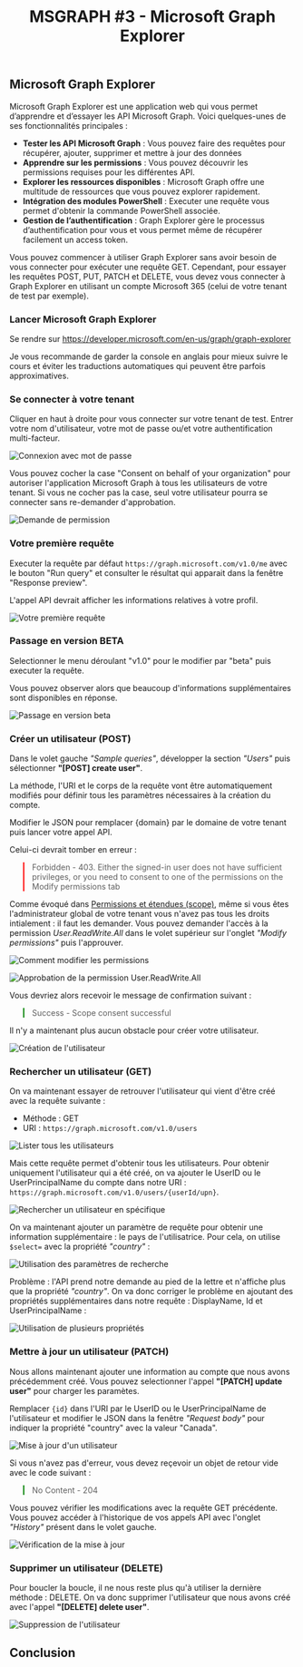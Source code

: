 ﻿---
layout: post
title: "MSGRAPH #3 - Microsoft Graph Explorer"
description: "Prendre en main efficacement l'outil web de requête d'API"
tableOfContent: "/2023/09/17/cours-msgraph-sommaire"
nextLink:
  name: "Partie 4"
  id: "/2023/09/17/cours-msgraph-004"
prevLink:
  name: "Partie 2"
  id: "/2023/09/17/cours-msgraph-002"
---

## Microsoft Graph Explorer

Microsoft Graph Explorer est une application web qui vous permet d’apprendre et d’essayer les API Microsoft Graph. Voici quelques-unes de ses fonctionnalités principales :

- **Tester les API Microsoft Graph** : Vous pouvez faire des requêtes pour récupérer, ajouter, supprimer et mettre à jour des données
- **Apprendre sur les permissions** : Vous pouvez découvrir les permissions requises pour les différentes API.
- **Explorer les ressources disponibles** : Microsoft Graph offre une multitude de ressources que vous pouvez explorer rapidement.
- **Intégration des modules PowerShell** : Executer une requête vous permet d'obtenir la commande PowerShell associée.
- **Gestion de l’authentification** : Graph Explorer gère le processus d’authentification pour vous et vous permet même de récupérer facilement un access token.

Vous pouvez commencer à utiliser Graph Explorer sans avoir besoin de vous connecter pour exécuter une requête GET. Cependant, pour essayer les requêtes POST, PUT, PATCH et DELETE, vous devez vous connecter à Graph Explorer en utilisant un compte Microsoft 365 (celui de votre tenant de test par exemple).

### Lancer Microsoft Graph Explorer

Se rendre sur <https://developer.microsoft.com/en-us/graph/graph-explorer>

Je vous recommande de garder la console en anglais pour mieux suivre le cours et éviter les traductions automatiques qui peuvent être parfois approximatives.

### Se connecter à votre tenant

Cliquer en haut à droite pour vous connecter sur votre tenant de test. Entrer votre nom d'utilisateur, votre mot de passe ou/et votre authentification multi-facteur.

![Connexion avec mot de passe](/assets/images/msgraph-301.png)

Vous pouvez cocher la case "Consent on behalf of your organization" pour autoriser l'application Microsoft Graph à tous les utilisateurs de votre tenant. Si vous ne cocher pas la case, seul votre utilisateur pourra se connecter sans re-demander d'approbation.

![Demande de permission](/assets/images/msgraph-302.png)

### Votre première requête

Executer la requête par défaut `https://graph.microsoft.com/v1.0/me` avec le bouton "Run query" et consulter le résultat qui apparait dans la fenêtre "Response preview".

L'appel API devrait afficher les informations relatives à votre profil.

![Votre première requête](/assets/images/msgraph-318.png)

### Passage en version BETA

Selectionner le menu déroulant "v1.0" pour le modifier par "beta" puis executer la requête.

Vous pouvez observer alors que beaucoup d'informations supplémentaires sont disponibles en réponse.

![Passage en version beta](/assets/images/msgraph-317.png)

### Créer un utilisateur (POST)

Dans le volet gauche *"Sample queries"*, développer la section *"Users"* puis sélectionner **"\[POST] create user"**.

La méthode, l'URI et le corps de la requête vont être automatiquement modifiés pour définir tous les paramètres nécessaires à la création du compte.

Modifier le JSON pour remplacer {domain} par le domaine de votre tenant puis lancer votre appel API.

Celui-ci devrait tomber en erreur :

<blockquote style="
    background: var(--negative);
    border-color: red;
">
  <p>Forbidden - 403. Either the signed-in user does not have sufficient privileges, or you need to consent to one of the permissions on the Modify permissions tab</p>
</blockquote>

Comme évoqué dans [Permissions et étendues (scope)](/2023/09/17/cours-msgraph-002#permissions-et-étendues-scopes), même si vous êtes l'administrateur global de votre tenant vous n'avez pas tous les droits intialement : il faut les demander. Vous pouvez demander l'accès à la permission *User.ReadWrite.All* dans le volet supérieur sur l'onglet *"Modify permissions"* puis l'approuver.

![Comment modifier les permissions](/assets/images/msgraph-305.png)

![Approbation de la permission User.ReadWrite.All](/assets/images/msgraph-306.png)

Vous devriez alors recevoir le message de confirmation suivant : 

<blockquote style="
    border-color: green;
    background: var(--positive);
">
  <p>Success - Scope consent successful</p>
</blockquote>

Il n'y a maintenant plus aucun obstacle pour créer votre utilisateur.

![Création de l'utilisateur](/assets/images/msgraph-308.png)

### Rechercher un utilisateur (GET)

On va maintenant essayer de retrouver l'utilisateur qui vient d'être créé avec la requête suivante :

- Méthode : GET
- URI : `https://graph.microsoft.com/v1.0/users`

![Lister tous les utilisateurs](/assets/images/msgraph-309.png)

Mais cette requête permet d'obtenir tous les utilisateurs. Pour obtenir uniquement l'utilisateur qui a été créé, on va ajouter le UserID ou le UserPrincipalName du compte dans notre URI : `https://graph.microsoft.com/v1.0/users/{userId/upn}`.

![Rechercher un utilisateur en spécifique](/assets/images/msgraph-310.png)

On va maintenant ajouter un paramètre de requête pour obtenir une information supplémentaire : le pays de l'utilisatrice. Pour cela, on utilise `$select=` avec la propriété *"country"* :

![Utilisation des paramètres de recherche](/assets/images/msgraph-311.png)

Problème : l'API prend notre demande au pied de la lettre et n'affiche plus que la propriété *"country"*. On va donc corriger le problème en ajoutant des propriétés supplémentaires dans notre requête : DisplayName, Id et UserPrincipalName :

![Utilisation de plusieurs propriétés](/assets/images/msgraph-312.png)

### Mettre à jour un utilisateur (PATCH)

Nous allons maintenant ajouter une information au compte que nous avons précédemment créé. Vous pouvez selectionner l'appel **"\[PATCH] update user"** pour charger les paramètes.

Remplacer `{id}` dans l'URI par le UserID ou le UserPrincipalName de l'utilisateur et modifier le JSON dans la fenêtre *"Request body"* pour indiquer la propriété "country" avec la valeur "Canada".

![Mise à jour d'un utilisateur](/assets/images/msgraph-313.png)

Si vous n'avez pas d'erreur, vous devez reçevoir un objet de retour vide avec le code suivant :

<blockquote style="
    border-color: green;
    background: var(--positive);
">
  <p>No Content - 204</p>
</blockquote>

Vous pouvez vérifier les modifications avec la requête GET précédente. Vous pouvez accéder à l'historique de vos appels API avec l'onglet *"History"* présent dans le volet gauche.

![Vérification de la mise à jour](/assets/images/msgraph-315.png)

### Supprimer un utilisateur (DELETE)

Pour boucler la boucle, il ne nous reste plus qu'à utiliser la dernière méthode : DELETE. On va donc supprimer l'utilisateur que nous avons créé avec l'appel **"\[DELETE] delete user"**.

![Suppression de l'utilisateur](/assets/images/msgraph-316.png)

## Conclusion
